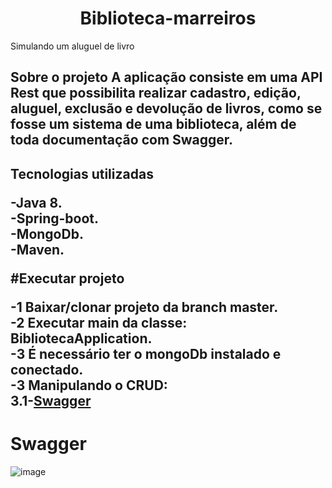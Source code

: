 <h1 align="center"> Biblioteca-marreiros </h1>
Simulando um aluguel de livro

<h2> Sobre o projeto
A aplicação consiste em uma API Rest que possibilita realizar cadastro, edição, aluguel, 
exclusão e devolução de livros, como se fosse um sistema de uma biblioteca,
além de toda documentação com Swagger.


<h2> Tecnologias utilizadas

-Java 8.<br>
-Spring-boot.<br>
-MongoDb.<br>
-Maven.<br>

#Executar projeto

-1 Baixar/clonar projeto da branch master.   
-2 Executar main da classe: BibliotecaApplication.<br>
-3 É necessário ter o mongoDb instalado e conectado.  
-3 Manipulando o CRUD:  
   3.1-[Swagger ](http://localhost:8080/swagger-ui.html)

# Swagger
![image](https://user-images.githubusercontent.com/47301716/177018211-cb664956-aab0-40c7-b841-d4822710010f.png)
